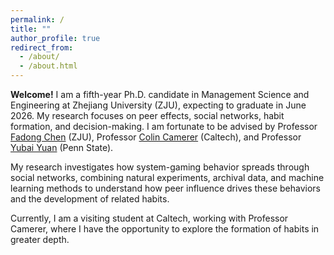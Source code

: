 ```yaml
---
permalink: /
title: ""
author_profile: true
redirect_from: 
  - /about/
  - /about.html
---
```

**Welcome!**
I am a fifth-year Ph.D. candidate in Management Science and Engineering at Zhejiang University (ZJU), expecting to graduate in June 2026. My research focuses on peer effects, social networks, habit formation, and decision-making. I am fortunate to be advised by Professor [Fadong Chen](https://fadongchen.weebly.com/) (ZJU), Professor [Colin Camerer](https://www.hss.caltech.edu/people/colin-f-camerer) (Caltech), and Professor [Yubai Yuan](https://yubaiyuan-stats.github.io/) (Penn State).

My research investigates how system-gaming behavior spreads through social networks, combining natural experiments, archival data, and machine learning methods to understand how peer influence drives these behaviors and the development of related habits.

Currently, I am a visiting student at Caltech, working with Professor Camerer, where I have the opportunity to explore the formation of habits in greater depth.


<!-- In the future, I hope to study dishonest behavior in a lab to gain insights into why people make these choices.-->


<!-- I’m a fifth-year Ph.D. candidate in Management Science and Engineering at Zhejiang University (ZJU). Before joining ZJU, I earned my B.A. in Logistics Engineering from Chongqing University (CQU).

Currently, I am a visiting student at the California Institute of Technology (Caltech), working under the supervision of Professor Colin Camerer. 

My graduate research focuses on peer effects, social networks, habit, and decision making, guided by Professor Fadong Chen and Professor Yubai Yuan. -->


